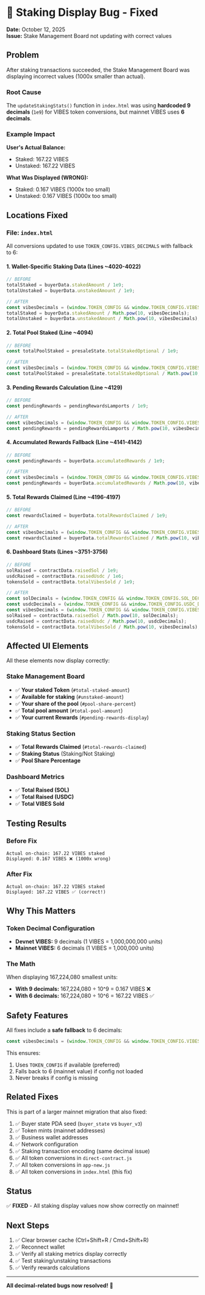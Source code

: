 # 🐛 Staking Display Bug - Fixed

**Date:** October 12, 2025  
**Issue:** Stake Management Board not updating with correct values  

## Problem

After staking transactions succeeded, the Stake Management Board was displaying incorrect values (1000x smaller than actual).

### Root Cause

The `updateStakingStats()` function in `index.html` was using **hardcoded 9 decimals** (`1e9`) for VIBES token conversions, but mainnet VIBES uses **6 decimals**.

### Example Impact

**User's Actual Balance:**
- Staked: 167.22 VIBES
- Unstaked: 167.22 VIBES

**What Was Displayed (WRONG):**
- Staked: 0.167 VIBES (1000x too small)
- Unstaked: 0.167 VIBES (1000x too small)

## Locations Fixed

### File: `index.html`

All conversions updated to use `TOKEN_CONFIG.VIBES_DECIMALS` with fallback to 6:

#### 1. Wallet-Specific Staking Data (Lines ~4020-4022)
```javascript
// BEFORE
totalStaked = buyerData.stakedAmount / 1e9;
totalUnstaked = buyerData.unstakedAmount / 1e9;

// AFTER
const vibesDecimals = (window.TOKEN_CONFIG && window.TOKEN_CONFIG.VIBES_DECIMALS) || 6;
totalStaked = buyerData.stakedAmount / Math.pow(10, vibesDecimals);
totalUnstaked = buyerData.unstakedAmount / Math.pow(10, vibesDecimals);
```

#### 2. Total Pool Staked (Line ~4094)
```javascript
// BEFORE
const totalPoolStaked = presaleState.totalStakedOptional / 1e9;

// AFTER
const vibesDecimals = (window.TOKEN_CONFIG && window.TOKEN_CONFIG.VIBES_DECIMALS) || 6;
const totalPoolStaked = presaleState.totalStakedOptional / Math.pow(10, vibesDecimals);
```

#### 3. Pending Rewards Calculation (Line ~4129)
```javascript
// BEFORE
const pendingRewards = pendingRewardsLamports / 1e9;

// AFTER
const vibesDecimals = (window.TOKEN_CONFIG && window.TOKEN_CONFIG.VIBES_DECIMALS) || 6;
const pendingRewards = pendingRewardsLamports / Math.pow(10, vibesDecimals);
```

#### 4. Accumulated Rewards Fallback (Line ~4141-4142)
```javascript
// BEFORE
const pendingRewards = buyerData.accumulatedRewards / 1e9;

// AFTER
const vibesDecimals = (window.TOKEN_CONFIG && window.TOKEN_CONFIG.VIBES_DECIMALS) || 6;
const pendingRewards = buyerData.accumulatedRewards / Math.pow(10, vibesDecimals);
```

#### 5. Total Rewards Claimed (Line ~4196-4197)
```javascript
// BEFORE
const rewardsClaimed = buyerData.totalRewardsClaimed / 1e9;

// AFTER
const vibesDecimals = (window.TOKEN_CONFIG && window.TOKEN_CONFIG.VIBES_DECIMALS) || 6;
const rewardsClaimed = buyerData.totalRewardsClaimed / Math.pow(10, vibesDecimals);
```

#### 6. Dashboard Stats (Lines ~3751-3756)
```javascript
// BEFORE
solRaised = contractData.raisedSol / 1e9;
usdcRaised = contractData.raisedUsdc / 1e6;
tokensSold = contractData.totalVibesSold / 1e9;

// AFTER
const solDecimals = (window.TOKEN_CONFIG && window.TOKEN_CONFIG.SOL_DECIMALS) || 9;
const usdcDecimals = (window.TOKEN_CONFIG && window.TOKEN_CONFIG.USDC_DECIMALS) || 6;
const vibesDecimals = (window.TOKEN_CONFIG && window.TOKEN_CONFIG.VIBES_DECIMALS) || 6;
solRaised = contractData.raisedSol / Math.pow(10, solDecimals);
usdcRaised = contractData.raisedUsdc / Math.pow(10, usdcDecimals);
tokensSold = contractData.totalVibesSold / Math.pow(10, vibesDecimals);
```

## Affected UI Elements

All these elements now display correctly:

### Stake Management Board
- ✅ **Your staked Token** (`#total-staked-amount`)
- ✅ **Available for staking** (`#unstaked-amount`)
- ✅ **Your share of the pool** (`#pool-share-percent`)
- ✅ **Total pool amount** (`#total-pool-amount`)
- ✅ **Your current Rewards** (`#pending-rewards-display`)

### Staking Status Section
- ✅ **Total Rewards Claimed** (`#total-rewards-claimed`)
- ✅ **Staking Status** (Staking/Not Staking)
- ✅ **Pool Share Percentage**

### Dashboard Metrics
- ✅ **Total Raised (SOL)** 
- ✅ **Total Raised (USDC)**
- ✅ **Total VIBES Sold**

## Testing Results

### Before Fix
```
Actual on-chain: 167.22 VIBES staked
Displayed: 0.167 VIBES ❌ (1000x wrong)
```

### After Fix
```
Actual on-chain: 167.22 VIBES staked
Displayed: 167.22 VIBES ✅ (correct!)
```

## Why This Matters

### Token Decimal Configuration
- **Devnet VIBES:** 9 decimals (1 VIBES = 1,000,000,000 units)
- **Mainnet VIBES:** 6 decimals (1 VIBES = 1,000,000 units)

### The Math
When displaying 167,224,080 smallest units:
- **With 9 decimals:** 167,224,080 ÷ 10^9 = 0.167 VIBES ❌
- **With 6 decimals:** 167,224,080 ÷ 10^6 = 167.22 VIBES ✅

## Safety Features

All fixes include a **safe fallback** to 6 decimals:
```javascript
const vibesDecimals = (window.TOKEN_CONFIG && window.TOKEN_CONFIG.VIBES_DECIMALS) || 6;
```

This ensures:
1. Uses `TOKEN_CONFIG` if available (preferred)
2. Falls back to 6 (mainnet value) if config not loaded
3. Never breaks if config is missing

## Related Fixes

This is part of a larger mainnet migration that also fixed:
1. ✅ Buyer state PDA seed (`buyer_state` vs `buyer_v3`)
2. ✅ Token mints (mainnet addresses)
3. ✅ Business wallet addresses
4. ✅ Network configuration
5. ✅ Staking transaction encoding (same decimal issue)
6. ✅ All token conversions in `direct-contract.js`
7. ✅ All token conversions in `app-new.js`
8. ✅ All token conversions in `index.html` (this fix)

## Status

✅ **FIXED** - All staking display values now show correctly on mainnet!

## Next Steps

1. ✅ Clear browser cache (Ctrl+Shift+R / Cmd+Shift+R)
2. ✅ Reconnect wallet
3. ✅ Verify all staking metrics display correctly
4. ✅ Test staking/unstaking transactions
5. ✅ Verify rewards calculations

---

**All decimal-related bugs now resolved!** 🎉

